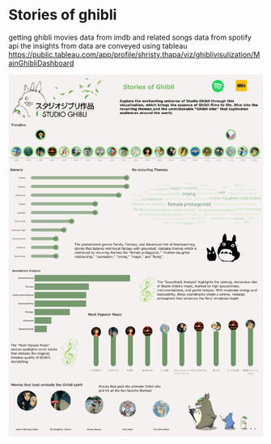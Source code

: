 # Stories of ghibli

getting ghibli movies data from imdb and related songs data from spotify api
the insights from data are conveyed using tableau 
https://public.tableau.com/app/profile/shristy.thapa/viz/ghiblivisulization/MainGhibliDashboard

 ![visulization](https://github.com/Shristythapa/Stories-of-Ghibli/blob/main/Main%20Ghibli%20Dashboard.png)
 
